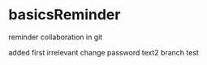 # basicsReminder
reminder collaboration in git

added first irrelevant change
password text2
branch test
